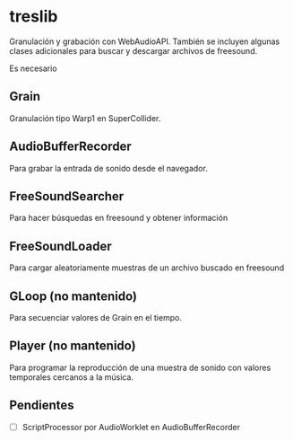 # treslib

Granulación y grabación con WebAudioAPI. También se incluyen algunas clases adicionales para buscar y descargar archivos de freesound. 

Es necesario 

## Grain

Granulación tipo Warp1 en SuperCollider. 

## AudioBufferRecorder

Para grabar la entrada de sonido desde el navegador.

## FreeSoundSearcher

Para hacer búsquedas en freesound y obtener información

## FreeSoundLoader

Para cargar aleatoriamente muestras de un archivo buscado en freesound

## GLoop (no mantenido)

Para secuenciar valores de Grain en el tiempo.

## Player (no mantenido)

Para programar la reproducción de una muestra de sonido con valores temporales cercanos a la música. 

## Pendientes

- [ ] ScriptProcessor por AudioWorklet en AudioBufferRecorder
